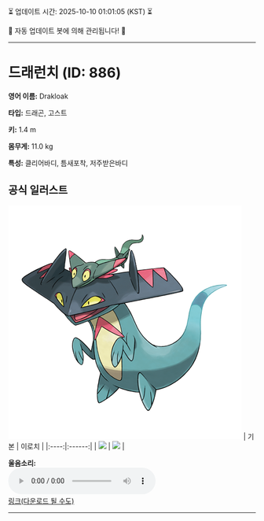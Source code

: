 
⏳ 업데이트 시간: 2025-10-10 01:01:05 (KST) ⏳

🤖 자동 업데이트 봇에 의해 관리됩니다! 🤖

---

# 드래런치 (ID: 886)
**영어 이름:** Drakloak

**타입:** 드래곤, 고스트

**키:** 1.4 m

**몸무게:** 11.0 kg

**특성:** 클리어바디, 틈새포착, 저주받은바디

## 공식 일러스트
![](https://raw.githubusercontent.com/PokeAPI/sprites/master/sprites/pokemon/other/official-artwork/886.png)
| 기본 | 이로치 |
|:----:|:------:|
| <img src="http://play.pokemonshowdown.com/sprites/ani/drakloak.gif" width="200"> | <img src="http://play.pokemonshowdown.com/sprites/ani-shiny/drakloak.gif" width="200"> |

**울음소리:**<br><audio controls src="https://raw.githubusercontent.com/PokeAPI/cries/main/cries/pokemon/latest/886.ogg"></audio><br> [링크(다운로드 될 수도)](https://raw.githubusercontent.com/PokeAPI/cries/main/cries/pokemon/latest/886.ogg)


---
